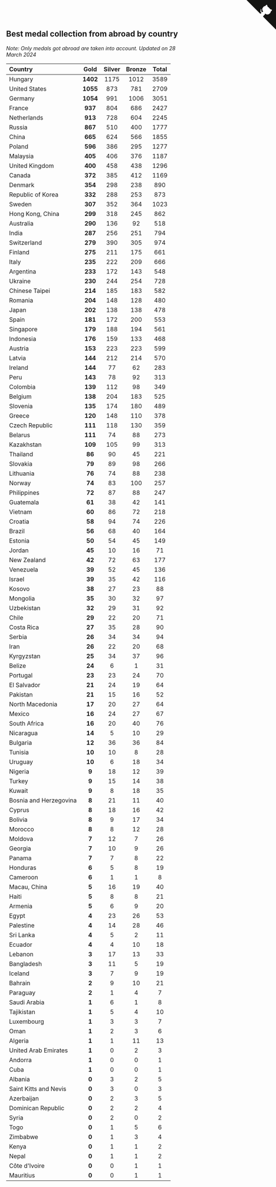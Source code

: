 ## Best medal collection from abroad by country

*Note: Only medals got abroad are taken into account.*
*Updated on 28 March 2024*

| Country | Gold | Silver | Bronze | Total |
| :--- | :--: | :--: | :--: | :--: |
| Hungary | **1402** | 1175 | 1012 | 3589 |
| United States | **1055** | 873 | 781 | 2709 |
| Germany | **1054** | 991 | 1006 | 3051 |
| France | **937** | 804 | 686 | 2427 |
| Netherlands | **913** | 728 | 604 | 2245 |
| Russia | **867** | 510 | 400 | 1777 |
| China | **665** | 624 | 566 | 1855 |
| Poland | **596** | 386 | 295 | 1277 |
| Malaysia | **405** | 406 | 376 | 1187 |
| United Kingdom | **400** | 458 | 438 | 1296 |
| Canada | **372** | 385 | 412 | 1169 |
| Denmark | **354** | 298 | 238 | 890 |
| Republic of Korea | **332** | 288 | 253 | 873 |
| Sweden | **307** | 352 | 364 | 1023 |
| Hong Kong, China | **299** | 318 | 245 | 862 |
| Australia | **290** | 136 | 92 | 518 |
| India | **287** | 256 | 251 | 794 |
| Switzerland | **279** | 390 | 305 | 974 |
| Finland | **275** | 211 | 175 | 661 |
| Italy | **235** | 222 | 209 | 666 |
| Argentina | **233** | 172 | 143 | 548 |
| Ukraine | **230** | 244 | 254 | 728 |
| Chinese Taipei | **214** | 185 | 183 | 582 |
| Romania | **204** | 148 | 128 | 480 |
| Japan | **202** | 138 | 138 | 478 |
| Spain | **181** | 172 | 200 | 553 |
| Singapore | **179** | 188 | 194 | 561 |
| Indonesia | **176** | 159 | 133 | 468 |
| Austria | **153** | 223 | 223 | 599 |
| Latvia | **144** | 212 | 214 | 570 |
| Ireland | **144** | 77 | 62 | 283 |
| Peru | **143** | 78 | 92 | 313 |
| Colombia | **139** | 112 | 98 | 349 |
| Belgium | **138** | 204 | 183 | 525 |
| Slovenia | **135** | 174 | 180 | 489 |
| Greece | **120** | 148 | 110 | 378 |
| Czech Republic | **111** | 118 | 130 | 359 |
| Belarus | **111** | 74 | 88 | 273 |
| Kazakhstan | **109** | 105 | 99 | 313 |
| Thailand | **86** | 90 | 45 | 221 |
| Slovakia | **79** | 89 | 98 | 266 |
| Lithuania | **76** | 74 | 88 | 238 |
| Norway | **74** | 83 | 100 | 257 |
| Philippines | **72** | 87 | 88 | 247 |
| Guatemala | **61** | 38 | 42 | 141 |
| Vietnam | **60** | 86 | 72 | 218 |
| Croatia | **58** | 94 | 74 | 226 |
| Brazil | **56** | 68 | 40 | 164 |
| Estonia | **50** | 54 | 45 | 149 |
| Jordan | **45** | 10 | 16 | 71 |
| New Zealand | **42** | 72 | 63 | 177 |
| Venezuela | **39** | 52 | 45 | 136 |
| Israel | **39** | 35 | 42 | 116 |
| Kosovo | **38** | 27 | 23 | 88 |
| Mongolia | **35** | 30 | 32 | 97 |
| Uzbekistan | **32** | 29 | 31 | 92 |
| Chile | **29** | 22 | 20 | 71 |
| Costa Rica | **27** | 35 | 28 | 90 |
| Serbia | **26** | 34 | 34 | 94 |
| Iran | **26** | 22 | 20 | 68 |
| Kyrgyzstan | **25** | 34 | 37 | 96 |
| Belize | **24** | 6 | 1 | 31 |
| Portugal | **23** | 23 | 24 | 70 |
| El Salvador | **21** | 24 | 19 | 64 |
| Pakistan | **21** | 15 | 16 | 52 |
| North Macedonia | **17** | 20 | 27 | 64 |
| Mexico | **16** | 24 | 27 | 67 |
| South Africa | **16** | 20 | 40 | 76 |
| Nicaragua | **14** | 5 | 10 | 29 |
| Bulgaria | **12** | 36 | 36 | 84 |
| Tunisia | **10** | 10 | 8 | 28 |
| Uruguay | **10** | 6 | 18 | 34 |
| Nigeria | **9** | 18 | 12 | 39 |
| Turkey | **9** | 15 | 14 | 38 |
| Kuwait | **9** | 8 | 18 | 35 |
| Bosnia and Herzegovina | **8** | 21 | 11 | 40 |
| Cyprus | **8** | 18 | 16 | 42 |
| Bolivia | **8** | 9 | 17 | 34 |
| Morocco | **8** | 8 | 12 | 28 |
| Moldova | **7** | 12 | 7 | 26 |
| Georgia | **7** | 10 | 9 | 26 |
| Panama | **7** | 7 | 8 | 22 |
| Honduras | **6** | 5 | 8 | 19 |
| Cameroon | **6** | 1 | 1 | 8 |
| Macau, China | **5** | 16 | 19 | 40 |
| Haiti | **5** | 8 | 8 | 21 |
| Armenia | **5** | 6 | 9 | 20 |
| Egypt | **4** | 23 | 26 | 53 |
| Palestine | **4** | 14 | 28 | 46 |
| Sri Lanka | **4** | 5 | 2 | 11 |
| Ecuador | **4** | 4 | 10 | 18 |
| Lebanon | **3** | 17 | 13 | 33 |
| Bangladesh | **3** | 11 | 5 | 19 |
| Iceland | **3** | 7 | 9 | 19 |
| Bahrain | **2** | 9 | 10 | 21 |
| Paraguay | **2** | 1 | 4 | 7 |
| Saudi Arabia | **1** | 6 | 1 | 8 |
| Tajikistan | **1** | 5 | 4 | 10 |
| Luxembourg | **1** | 3 | 3 | 7 |
| Oman | **1** | 2 | 3 | 6 |
| Algeria | **1** | 1 | 11 | 13 |
| United Arab Emirates | **1** | 0 | 2 | 3 |
| Andorra | **1** | 0 | 0 | 1 |
| Cuba | **1** | 0 | 0 | 1 |
| Albania | **0** | 3 | 2 | 5 |
| Saint Kitts and Nevis | **0** | 3 | 0 | 3 |
| Azerbaijan | **0** | 2 | 3 | 5 |
| Dominican Republic | **0** | 2 | 2 | 4 |
| Syria | **0** | 2 | 0 | 2 |
| Togo | **0** | 1 | 5 | 6 |
| Zimbabwe | **0** | 1 | 3 | 4 |
| Kenya | **0** | 1 | 1 | 2 |
| Nepal | **0** | 1 | 1 | 2 |
| Côte d'Ivoire | **0** | 0 | 1 | 1 |
| Mauritius | **0** | 0 | 1 | 1 |


<a href="https://github.com/jonatanklosko/wca_statistics" class="github-corner" aria-label="View source on Github"><svg width="80" height="80" viewBox="0 0 250 250" style="fill:#151513; color:#fff; position: absolute; top: 0; border: 0; right: 0;" aria-hidden="true"><path d="M0,0 L115,115 L130,115 L142,142 L250,250 L250,0 Z"></path><path d="M128.3,109.0 C113.8,99.7 119.0,89.6 119.0,89.6 C122.0,82.7 120.5,78.6 120.5,78.6 C119.2,72.0 123.4,76.3 123.4,76.3 C127.3,80.9 125.5,87.3 125.5,87.3 C122.9,97.6 130.6,101.9 134.4,103.2" fill="currentColor" style="transform-origin: 130px 106px;" class="octo-arm"></path><path d="M115.0,115.0 C114.9,115.1 118.7,116.5 119.8,115.4 L133.7,101.6 C136.9,99.2 139.9,98.4 142.2,98.6 C133.8,88.0 127.5,74.4 143.8,58.0 C148.5,53.4 154.0,51.2 159.7,51.0 C160.3,49.4 163.2,43.6 171.4,40.1 C171.4,40.1 176.1,42.5 178.8,56.2 C183.1,58.6 187.2,61.8 190.9,65.4 C194.5,69.0 197.7,73.2 200.1,77.6 C213.8,80.2 216.3,84.9 216.3,84.9 C212.7,93.1 206.9,96.0 205.4,96.6 C205.1,102.4 203.0,107.8 198.3,112.5 C181.9,128.9 168.3,122.5 157.7,114.1 C157.9,116.9 156.7,120.9 152.7,124.9 L141.0,136.5 C139.8,137.7 141.6,141.9 141.8,141.8 Z" fill="currentColor" class="octo-body"></path></svg></a><style>.github-corner:hover .octo-arm{animation:octocat-wave 560ms ease-in-out}@keyframes octocat-wave{0%,100%{transform:rotate(0)}20%,60%{transform:rotate(-25deg)}40%,80%{transform:rotate(10deg)}}@media (max-width:500px){.github-corner:hover .octo-arm{animation:none}.github-corner .octo-arm{animation:octocat-wave 560ms ease-in-out}}</style>
